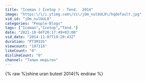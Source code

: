 ```yaml
---
title: "Iceman ( Icetop ) - Tend.  2014"
image: "https:\/\/i.ytimg.com\/vi\/jOm_nulbUL0\/hqdefault.jpg"
vid_id: "jOm_nulbUL0"
categories: "People-Blogs"
tags: ["Iceman","Icetop","Tend."]
date: "2021-10-04T20:17:49+03:00"
vid_date: "2014-11-07T19:20:43Z"
duration: "PT3M33S"
viewcount: "197116"
likeCount: "0"
dislikeCount: "0"
channel: "Талын морьтон"
---
```

{% raw %}shine uran buteel 2014{% endraw %}
